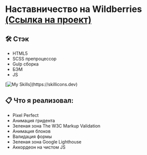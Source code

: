 
# Наставничество на Wildberries [(Ссылка на проект)](https://vetosy.github.io/WB/)

## 🛠 Стэк
- HTML5
- SCSS препроцессор
- Gulp сборка
- БЭМ
- JS

[![My Skills](https://skillicons.dev/icons?i=js,html,scss,figma,gulp,)](https://skillicons.dev)

## :clipboard: Что я реализовал:
- Pixel Perfect
- Анимация гридента
- Зеленая зона The W3C Markup Validation
- Анимация блоков
- Валидация формы
- Зеленая зона Google Lighthouse
- Аккордеон на чистом JS






